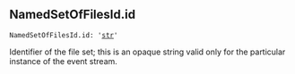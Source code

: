 

## NamedSetOfFilesId.id

<pre class="language-python"><code><span class="source python"><span class="meta qualified-name python"><span class="meta generic-name python">NamedSetOfFilesId</span><span class="punctuation accessor dot python">.</span><span class="meta generic-name python">id</span></span><span class="punctuation separator annotation variable python">:</span> <span class="meta string python"><span class="string quoted single python"><span class="punctuation definition string begin python">&#39;</span></span></span><span class="meta string python"><span class="string quoted single python"><a href="/lib/str">str</a><span class="punctuation definition string end python">&#39;</span></span></span></span></code></pre>

Identifier of the file set; this is an opaque string valid only for the particular instance of the event stream.
